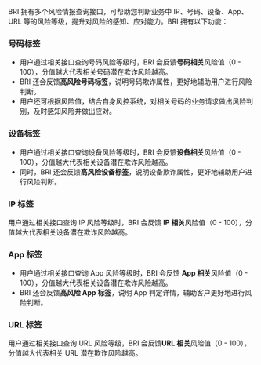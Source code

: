 
BRI 拥有多个风险情报查询接口，可帮助您判断业务中 IP、号码、设备、App、URL 等的风险等级，提升对风险的感知、应对能力。BRI 拥有以下功能：
### **号码标签**
 - 用户通过相关接口查询号码风险等级时，BRI 会反馈**号码相关**风险值（0 - 100），分值越大代表相关号码潜在欺诈风险越高。
 - BRI 还会反馈**高风险号码标签**，说明号码欺诈属性，更好地辅助用户进行风险判断。
 - 用户还可根据风险值，结合自身风控系统，对相关号码的业务请求做出风险判别，及时感知风险并做出应对。

###  **设备标签**
 - 用户通过相关接口查询设备风险等级时，BRI 会反馈**设备相关**风险值（0 - 100），分值越大代表相关设备潜在欺诈风险越高。
 - 同时，BRI 还会反馈**高风险设备标签**，说明设备欺诈属性，更好地辅助用户进行风险判断。
 
### **IP 标签**
用户通过相关接口查询 IP 风险等级时，BRI 会反馈 **IP 相关**风险值（0 - 100），分值越大代表相关设备潜在欺诈风险越高。

### **App 标签**
 - 用户通过相关接口查询 App 风险等级时，BRI 会反馈 **App 相关**风险值（0 - 100），分值越大代表相关设备潜在欺诈风险越高。
 - BRI 还会反馈**高风险 App 标签**，说明 App 判定详情，辅助客户更好地进行风险判断。
 
###  **URL 标签**
用户通过相关接口查询 URL 风险等级，BRI 会反馈**URL 相关**风险值（0 - 100），分值越大代表相关 URL 潜在欺诈风险越高。
